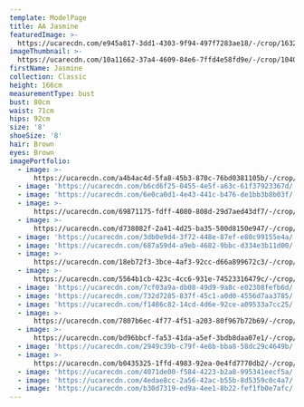 ```yaml
---
template: ModelPage
title: AA Jasmine
featuredImage: >-
  https://ucarecdn.com/e945a817-3dd1-4303-9f94-497f7283ae18/-/crop/1632x996/0,0/-/preview/
imageThumbnail: >-
  https://ucarecdn.com/10a11662-37a4-4609-84e6-7ffd4e58fd9e/-/crop/1040x1586/302,118/-/preview/
firstName: Jasmine
collection: Classic
height: 166cm
measurementType: bust
bust: 80cm
waist: 71cm
hips: 92cm
size: '8'
shoeSize: '8'
hair: Brown
eyes: Brown
imagePortfolio:
  - image: >-
      https://ucarecdn.com/a4b4ac4d-5fa8-45b3-870c-76bd0381105b/-/crop/1632x2317/0,132/-/preview/
  - image: 'https://ucarecdn.com/b6cd6f25-0455-4e5f-a63c-61f37923367d/'
  - image: 'https://ucarecdn.com/6e0ca0d1-4e43-441c-b476-de1bb3b8b03f/'
  - image: >-
      https://ucarecdn.com/69871175-fdff-4080-808d-29d7aed43df7/-/crop/640x898/0,62/-/preview/
  - image: >-
      https://ucarecdn.com/d738082f-2a41-4d25-ba35-500d8150e947/-/crop/1558x2438/0,129/-/preview/
  - image: 'https://ucarecdn.com/3db0e9d4-3f72-448e-87ef-e80c99155e4a/'
  - image: 'https://ucarecdn.com/687a59d4-a9eb-4682-9bbc-d334e3b11d00/'
  - image: >-
      https://ucarecdn.com/18eb72f3-3bce-4af3-92cc-d66a899672c3/-/crop/1538x1927/83,377/-/preview/
  - image: >-
      https://ucarecdn.com/5564b1cb-423c-4cc6-931e-74523316479c/-/crop/662x1084/71,0/-/preview/
  - image: 'https://ucarecdn.com/7cf03a9a-db08-49d9-9a8c-e02308fefb6d/'
  - image: 'https://ucarecdn.com/732d7285-837f-45c1-a0d0-4556d7aa3785/'
  - image: 'https://ucarecdn.com/f1486c82-14cd-4d6e-92ce-a09533a7cc25/'
  - image: >-
      https://ucarecdn.com/7807b6ec-4f77-4f51-a203-80f967b72b69/-/crop/1632x2323/0,126/-/preview/
  - image: >-
      https://ucarecdn.com/bd96bbcf-fa53-41da-a5ef-3bdb8daa07e1/-/crop/614x957/95,100/-/preview/
  - image: 'https://ucarecdn.com/2949c39b-c79f-4e8b-bba8-58dc29c4649b/'
  - image: >-
      https://ucarecdn.com/b0435325-1ffd-4983-92ea-0e4fd7770db2/-/crop/1281x2075/218,314/-/preview/
  - image: 'https://ucarecdn.com/4071de00-f584-4223-b2a8-995341eecf5a/'
  - image: 'https://ucarecdn.com/4edae8cc-2a56-42ac-b55b-8d5359c0c4a7/'
  - image: 'https://ucarecdn.com/b30d7319-ed9a-4ee1-8b22-fef1fb0e7afc/'
---
```


